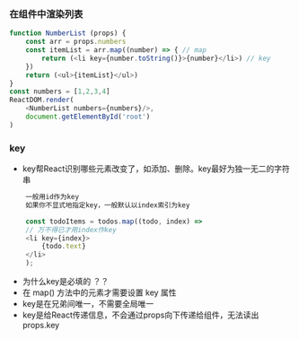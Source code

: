 ### 在组件中渲染列表
```js
function NumberList (props) {
    const arr = props.numbers
    const itemList = arr.map((number) => { // map
        return (<li key={number.toString()}>{number}</li>) // key
    })
    return (<ul>{itemList}</ul>)
}
const numbers = [1,2,3,4]
ReactDOM.render(
    <NumberList numbers={numbers}/>,
    document.getElementById('root')
)
```
### key
- key帮React识别哪些元素改变了，如添加、删除。key最好为独一无二的字符串
```js
    一般用id作为key
    如果你不显式地指定key，一般默认以index索引为key

    const todoItems = todos.map((todo, index) =>
    // 万不得已才用index作key
    <li key={index}>
        {todo.text}
    </li>
    );
```
- 为什么key是必填的 ？？
- 在 map() 方法中的元素才需要设置 key 属性
- key是在兄弟间唯一，不需要全局唯一
- key是给React传递信息，不会通过props向下传递给组件，无法读出props.key
